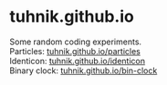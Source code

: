 # tuhnik.github.io

Some random coding experiments.<br>
Particles: [tuhnik.github.io/particles](https://tuhnik.github.io/particles/)<br>
Identicon: [tuhnik.github.io/identicon](https://tuhnik.github.io/identicon/)<br>
Binary clock: [tuhnik.github.io/bin-clock](https://tuhnik.github.io/bin-clock/)<br>

